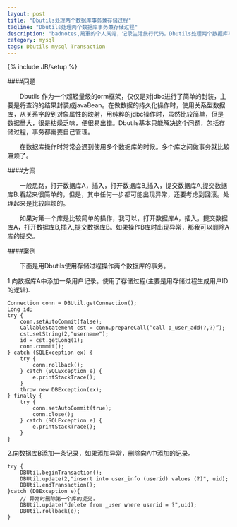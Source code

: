 ```yaml
---
layout: post
title: "Dbutils处理两个数据库事务兼存储过程"
tagline: "Dbutils处理两个数据库事务兼存储过程"
description: "badnotes,萬軍的个人网站，记录生活旅行代码。Dbutils处理两个数据库事务兼存储过程."
category: mysql
tags: Dbutils mysql Transaction
---
```

{% include JB/setup %}

####问题

&emsp;&emsp;Dbutils 作为一个超轻量级的orm框架，仅仅是对jdbc进行了简单的封装，主要是将查询的结果封装成javaBean。在做数据的持久化操作时，使用关系型数据库，从关系字段到对象属性的映射，用纯粹的jdbc操作时，虽然比较简单，但是数据量大，很是枯燥乏味，便很易出错。Dbutils基本只能解决这个问题，包括存储过程，事务都需要自己管理。

&emsp;&emsp;在数据库操作时常常会遇到使用多个数据库的时候。多个库之间做事务就比较麻烦了。

####方案

&emsp;&emsp;一般思路，打开数据库A，插入，打开数据库B,插入，提交数据库A,提交数据库B.看起来很简单的，但是，其中任何一步都可能出现异常，还要考虑到回滚。处理起来是比较麻烦的。

&emsp;&emsp;如果对第一个库是比较简单的操作，我可以，打开数据库A，插入，提交数据库A，打开数据库B,插入,提交数据库B。如果操作B库时出现异常，那我可以删除A库的提交。

####案例

&emsp;&emsp;下面是用Dbutils使用存储过程操作两个数据库的事务。

1.向数据库A中添加一条用户记录。使用了存储过程(主要是用存储过程生成用户ID的逻辑).

	Connection conn = DBUtil.getConnection();
	Long id;
	try {
	    conn.setAutoCommit(false);
	    CallableStatement cst = conn.prepareCall(“call p_user_add(?,?)”);
	    cst.setString(2,"username");
	    id = cst.getLong(1);
	    conn.commit();
	} catch (SQLException ex) {
	    try {
	        conn.rollback();
	    } catch (SQLException e) {
	        e.printStackTrace();
	    }
	    throw new DBException(ex);
	} finally {
	    try {
	        conn.setAutoCommit(true);
	        conn.close();
	    } catch (SQLException e) {
	        e.printStackTrace();
	    }
	}

2.向数据库B添加一条记录，如果添加异常，删除向A中添加的记录。

	try {
	    DBUtil.beginTransaction();
	    DBUtil.update(2,"insert into user_info (userid) values (?)", uid);
	    DBUtil.endTransaction();
	}catch (DBException e){
        // 异常时删除第一个库的提交.
	    DBUtil.update("delete from _user where userid = ?",uid);
	    DBUtil.rollback(e);
	}






















